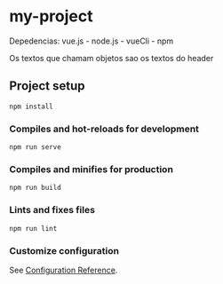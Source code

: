 # my-project


Depedencias: vue.js - node.js - vueCli - npm 



Os textos que chamam objetos sao 
os textos do header 

## Project setup
```
npm install
```

### Compiles and hot-reloads for development
```
npm run serve
```

### Compiles and minifies for production
```
npm run build
```

### Lints and fixes files
```
npm run lint
```

### Customize configuration
See [Configuration Reference](https://cli.vuejs.org/config/).
